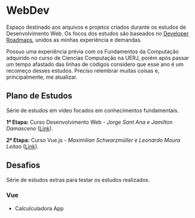# WebDev

Espaço destinado aos arquivos e projetos criados durante os estudos de Desenvolvimento Web. Os focos dos estudos são baseados no [Developer Roadmaps](https://roadmap.sh/), unidos as minhas experiência e demandas.

Possuo uma experiência prévia com os Fundamentos da Computação adquirido no curso de Ciencias Computação na UERJ, porém após passar um tempo afastado das linhas de códigos considero que esse ano é um recomeço desses estudos. Preciso relembrar muitas coisas e, principalmente, me atualizar.

## Plano de Estudos

Série de estudos em vídeo focados em conhecimentos fundamentais.

**1ª Etapa:** Curso Desenvolvimento Web - *Jorge Sant Ana e Jamilton Damasceno* ([Link](https://www.udemy.com/share/101WqGBUsYcVlXRH4=/)).

**2ª Etapa:** Curso Vue.js - *Maximilian Schwarzmüller e Leonardo Moura Leitao* ([Link](https://www.udemy.com/share/101WwuBUsYcVlXRH4=/)).

## Desafios

Série de estudos extras para testar os estudos realizados.

### Vue
- Calculculadora App
